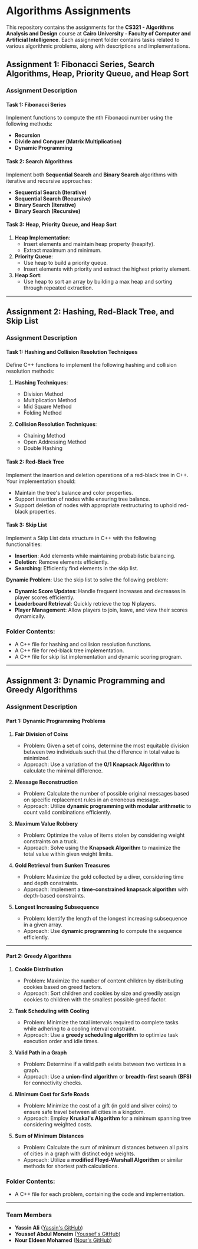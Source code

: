 # Algorithms Assignments

This repository contains the assignments for the **CS321 - Algorithms Analysis and Design** course at **Cairo University - Faculty of Computer and Artificial Intelligence**. Each assignment folder contains tasks related to various algorithmic problems, along with descriptions and implementations.

## Assignment 1: Fibonacci Series, Search Algorithms, Heap, Priority Queue, and Heap Sort

### Assignment Description

#### Task 1: Fibonacci Series
Implement functions to compute the nth Fibonacci number using the following methods:
- **Recursion**
- **Divide and Conquer (Matrix Multiplication)**
- **Dynamic Programming**

#### Task 2: Search Algorithms
Implement both **Sequential Search** and **Binary Search** algorithms with iterative and recursive approaches:
- **Sequential Search (Iterative)**
- **Sequential Search (Recursive)**
- **Binary Search (Iterative)**
- **Binary Search (Recursive)**

#### Task 3: Heap, Priority Queue, and Heap Sort
1. **Heap Implementation**:
   - Insert elements and maintain heap property (heapify).
   - Extract maximum and minimum.
2. **Priority Queue**:
   - Use heap to build a priority queue.
   - Insert elements with priority and extract the highest priority element.
3. **Heap Sort**:
   - Use heap to sort an array by building a max heap and sorting through repeated extraction.

---

## Assignment 2: Hashing, Red-Black Tree, and Skip List

### Assignment Description

#### Task 1: Hashing and Collision Resolution Techniques
Define C++ functions to implement the following hashing and collision resolution methods:

1. **Hashing Techniques**:
   - Division Method
   - Multiplication Method
   - Mid Square Method
   - Folding Method

2. **Collision Resolution Techniques**:
   - Chaining Method
   - Open Addressing Method
   - Double Hashing

#### Task 2: Red-Black Tree
Implement the insertion and deletion operations of a red-black tree in C++. Your implementation should:
- Maintain the tree's balance and color properties.
- Support insertion of nodes while ensuring tree balance.
- Support deletion of nodes with appropriate restructuring to uphold red-black properties.

#### Task 3: Skip List
Implement a Skip List data structure in C++ with the following functionalities:
- **Insertion**: Add elements while maintaining probabilistic balancing.
- **Deletion**: Remove elements efficiently.
- **Searching**: Efficiently find elements in the skip list.

**Dynamic Problem**: Use the skip list to solve the following problem:
- **Dynamic Score Updates**: Handle frequent increases and decreases in player scores efficiently.
- **Leaderboard Retrieval**: Quickly retrieve the top N players.
- **Player Management**: Allow players to join, leave, and view their scores dynamically.

### Folder Contents:
- A C++ file for hashing and collision resolution functions.
- A C++ file for red-black tree implementation.
- A C++ file for skip list implementation and dynamic scoring program.

---

## Assignment 3: Dynamic Programming and Greedy Algorithms

### Assignment Description

#### Part 1: Dynamic Programming Problems

1. **Fair Division of Coins**
   - Problem: Given a set of coins, determine the most equitable division between two individuals such that the difference in total value is minimized.
   - Approach: Use a variation of the **0/1 Knapsack Algorithm** to calculate the minimal difference.

2. **Message Reconstruction**
   - Problem: Calculate the number of possible original messages based on specific replacement rules in an erroneous message.
   - Approach: Utilize **dynamic programming with modular arithmetic** to count valid combinations efficiently.

3. **Maximum Value Robbery**
   - Problem: Optimize the value of items stolen by considering weight constraints on a truck.
   - Approach: Solve using the **Knapsack Algorithm** to maximize the total value within given weight limits.

4. **Gold Retrieval from Sunken Treasures**
   - Problem: Maximize the gold collected by a diver, considering time and depth constraints.
   - Approach: Implement a **time-constrained knapsack algorithm** with depth-based constraints.

5. **Longest Increasing Subsequence**
   - Problem: Identify the length of the longest increasing subsequence in a given array.
   - Approach: Use **dynamic programming** to compute the sequence efficiently.

---

#### Part 2: Greedy Algorithms

1. **Cookie Distribution**
   - Problem: Maximize the number of content children by distributing cookies based on greed factors.
   - Approach: Sort children and cookies by size and greedily assign cookies to children with the smallest possible greed factor.

2. **Task Scheduling with Cooling**
   - Problem: Minimize the total intervals required to complete tasks while adhering to a cooling interval constraint.
   - Approach: Use a **greedy scheduling algorithm** to optimize task execution order and idle times.

3. **Valid Path in a Graph**
   - Problem: Determine if a valid path exists between two vertices in a graph.
   - Approach: Use a **union-find algorithm** or **breadth-first search (BFS)** for connectivity checks.

4. **Minimum Cost for Safe Roads**
   - Problem: Minimize the cost of a gift (in gold and silver coins) to ensure safe travel between all cities in a kingdom.
   - Approach: Employ **Kruskal's Algorithm** for a minimum spanning tree considering weighted costs.

5. **Sum of Minimum Distances**
   - Problem: Calculate the sum of minimum distances between all pairs of cities in a graph with distinct edge weights.
   - Approach: Utilize a **modified Floyd-Warshall Algorithm** or similar methods for shortest path calculations.

### Folder Contents:
- A C++ file for each problem, containing the code and implementation.

---

### Team Members
- **Yassin Ali** ([Yassin's GitHub](https://github.com/YassenAli))
- **Youssef Abdul Moneim** ([Youssef's GitHub](https://github.com/youssefabdulmoneim))
- **Nour Eldeen Mohamed** ([Nour's GitHub](https://github.com/NourEldeenM))